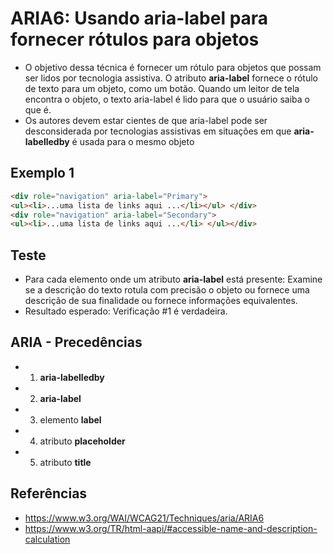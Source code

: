 # ARIA6: Usando **aria-label** para fornecer rótulos para objetos
* O objetivo dessa técnica é fornecer um rótulo para objetos que possam ser lidos por tecnologia assistiva. O atributo **aria-label** fornece o rótulo de texto para um objeto, como um botão. Quando um leitor de tela encontra o objeto, o texto aria-label é lido para que o usuário saiba o que é.
* Os autores devem estar cientes de que aria-label pode ser desconsiderada por tecnologias assistivas em situações em que **aria-labelledby** é usada para o mesmo objeto

## Exemplo 1
```html
<div role="navigation" aria-label="Primary">
<ul><li>...uma lista de links aqui ...</li></ul> </div>
<div role="navigation" aria-label="Secondary">
<ul><li>...uma lista de links aqui ...</li> </ul></div>
```

## Teste
* Para cada elemento onde um atributo **aria-label** está presente: Examine se a descrição do texto rotula com precisão o objeto ou fornece uma descrição de sua finalidade ou fornece informações equivalentes.
* Resultado esperado: Verificação #1 é verdadeira.

## ARIA - Precedências
* 1. **aria-labelledby**
* 2. **aria-label**
* 3. elemento **label**
* 4. atributo **placeholder**
* 5. atributo **title**

## Referências
* https://www.w3.org/WAI/WCAG21/Techniques/aria/ARIA6
* https://www.w3.org/TR/html-aapi/#accessible-name-and-description-calculation